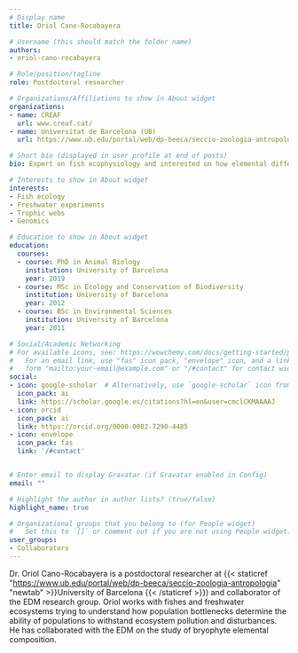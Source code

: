 ```yaml
---
# Display name
title: Oriol Cano-Rocabayera

# Username (this should match the folder name)
authors:
- oriol-cano-rocabayera

# Role/position/tagline
role: Postdoctoral researcher

# Organizations/Affiliations to show in About widget
organizations:
- name: CREAF
  url: www.creaf.cat/
- name: Universitat de Barcelona (UB)
  url: https://www.ub.edu/portal/web/dp-beeca/seccio-zoologia-antropologia

# Short bio (displayed in user profile at end of posts)
bio: Expert on fish ecophysiology and interested on how elemental differences between organisms modify their traits

# Interests to show in About widget
interests:
- Fish ecology
- Freshwater experiments
- Trophic webs
- Genomics

# Education to show in About widget
education:
  courses:
  - course: PhD in Animal Biology
    institution: University of Barcelona
    year: 2019
  - course: MSc in Ecology and Conservation of Biodiversity
    institution: University of Barcelona
    year: 2012
  - course: BSc in Environmental Sciences
    institution: University of Barcelona
    year: 2011

# Social/Academic Networking
# For available icons, see: https://wowchemy.com/docs/getting-started/page-builder/#icons
#   For an email link, use "fas" icon pack, "envelope" icon, and a link in the
#   form "mailto:your-email@example.com" or "/#contact" for contact widget.
social:
- icon: google-scholar  # Alternatively, use `google-scholar` icon from `ai` icon pack
  icon_pack: ai
  link: https://scholar.google.es/citations?hl=en&user=cmclCKMAAAAJ
- icon: orcid
  icon_pack: ai
  link: https://orcid.org/0000-0002-7290-4485
- icon: envelope
  icon_pack: fas
  link: '/#contact'


# Enter email to display Gravatar (if Gravatar enabled in Config)
email: ""

# Highlight the author in author lists? (true/false)
highlight_name: true

# Organizational groups that you belong to (for People widget)
#   Set this to `[]` or comment out if you are not using People widget.
user_groups:
- Collaborators
---
```


Dr. Oriol Cano-Rocabayera is a postdoctoral researcher at {{< staticref "https://www.ub.edu/portal/web/dp-beeca/seccio-zoologia-antropologia" "newtab" >}}University of Barcelona {{< /staticref >}}) and collaborator of the EDM research group. Oriol works with fishes and freshwater ecosystems trying to understand how population bottlenecks determine the ability of populations to withstand ecosystem pollution and disturbances. He has collaborated with the EDM on the study of bryophyte elemental composition.  
